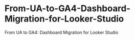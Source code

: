 # From-UA-to-GA4-Dashboard-Migration-for-Looker-Studio
From UA to GA4: Dashboard Migration for Looker Studio
